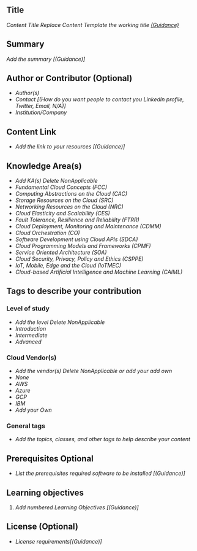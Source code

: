 ## Title

*Content Title Replace Content Template the working title [(Guidance)]()*

## Summary

*Add the summary [(Guidance)]*

## Author or Contributor (Optional)

- *Author(s)*
- *Contact [(How do you want people to contact you LinkedIn profile, Twitter, Email, N/A)]*
- *Institution/Company*

## Content Link

- *Add the link to your resources [(Guidance)]*

## Knowledge Area(s)

- *Add KA(s) Delete NonApplicable*
- *Fundamental Cloud Concepts (FCC)*
- *Computing Abstractions on the Cloud (CAC)*
- *Storage Resources on the Cloud (SRC)*
- *Networking Resources on the Cloud (NRC)*
- *Cloud Elasticity and Scalability (CES)*
- *Fault Tolerance, Resilience and Reliability (FTRR)*
- *Cloud Deployment, Monitoring and Maintenance (CDMM)*
- *Cloud Orchestration (CO)*
- *Software Development using Cloud APIs (SDCA)*
- *Cloud Programming Models and Frameworks (CPMF)*
- *Service Oriented Architecture (SOA)*
- *Cloud Security, Privacy, Policy and Ethics (CSPPE)*
- *IoT, Mobile, Edge and the Cloud (IoTMEC)*
- *Cloud-based Artificial Intelligence and Machine Learning (CAIML)*

## Tags to describe your contribution
### Level of study

- *Add the level Delete NonApplicable*
- *Introduction*
- *Intermediate*
- *Advanced*

### Cloud Vendor(s)

- *Add the vendor(s) Delete NonApplicable or add your add own* 
- *None*
- *AWS*
- *Azure*
- *GCP*
- *IBM*
- *Add your Own*

### General tags

- *Add the topics, classes, and other tags to help describe your content*

## Prerequisites Optional

- *List the prerequisites required software to be installed [(Guidance)]*

## Learning objectives

1. *Add numbered Learning Objectives [(Guidance)]*

## License (Optional)

- *License requirements[(Guidance)]*
